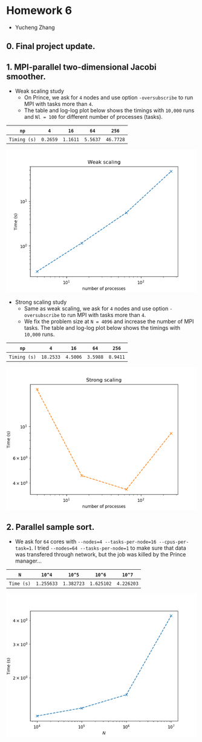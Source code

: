# Homework 6

- Yucheng Zhang

## 0. Final project update.

## 1. MPI-parallel two-dimensional Jacobi smoother.

- Weak scaling study
  - On Prince, we ask for `4` nodes and use option `-oversubscribe` to run MPI with tasks more than `4`.
  - The table and log-log plot below shows the timings with `10,000` runs and `Nl = 100` for different number of processes (tasks).

|     `np`     |   `4`    |   `16`   |   `64`   |   `256`   |
| :----------: | :------: | :------: | :------: | :-------: |
| `Timing (s)` | `0.2659` | `1.1611` | `5.5637` | `46.7728` |

![weak_scaling.png](weak_scaling.png)


- Strong scaling study
  - Same as weak scaling, we ask for `4` nodes and use option `-oversubscribe` to run MPI with tasks more than `4`.
  - We fix the problem size at `N = 4096` and increase the number of MPI tasks. The table and log-log plot below shows the timings with `10,000` runs.

|     `np`     |    `4`    |   `16`   |   `64`   |  `256`   |
| :----------: | :-------: | :------: | :------: | :------: |
| `Timing (s)` | `18.2533` | `4.5006` | `3.5988` | `8.9411` |

![strong_scaling.png](strong_scaling.png)

## 2. Parallel sample sort.

- We ask for `64` cores with `--nodes=4 --tasks-per-node=16 --cpus-per-task=1`. I tried `--nodes=64 --tasks-per-node=1` to make sure that data was transfered through network, but the job was killed by the Prince manager...

|    `N`     |   `10^4`   |   `10^5`   |   `10^6`   |   `10^7`   |
| :--------: | :--------: | :--------: | :--------: | :--------: |
| `Time (s)` | `1.255633` | `1.382723` | `1.625102` | `4.226203` |

![ssort_timing.png](ssort_timing.png)
